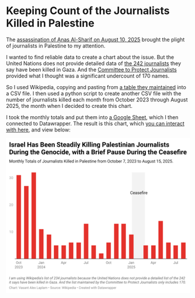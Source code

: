 # Keeping Count of the Journalists Killed in Palestine

The [assassination of Anas Al-Sharif on August 10, 2025](https://apnews.com/article/mideast-wars-gaza-journalist-jazeera-c7d73f1d3cfa3d24fb4ce5a294c08d32) brought the plight of journalists in Palestine to my attention.

I wanted to find reliable data to create a chart about the issue. But the United Nations does not provide detailed data of [the 242 journalists](https://palestine.un.org/en/299624-guterres-urges-probe-killing-journalists-child-malnutrition-deaths-rise?utm_source=chatgpt.com) they say have been killed in Gaza. And the [Committee to Protect Journalists](https://cpj.org/data/killed/2025/?status=Killed&motiveConfirmed%5B%5D=Confirmed&type%5B%5D=Journalist&cc_fips%5B%5D=IS&start_year=2023&end_year=2025&group_by=location) provided what I thought was a significant undercount of 170 names.

So I used Wikipedia, copying and pasting from [a table they maintained](https://en.wikipedia.org/wiki/List_of_journalists_killed_in_the_Gaza_war#Palestine) into a CSV file. I then used a python script to create another CSV file with the number of journalists killed each month from October 2023 through August 2025, the month when I decided to create this chart.

I took the monthly totals and put them into [a Google Sheet](https://docs.google.com/spreadsheets/d/11njVes18TC83KHEzsO90ZC3mJ5gTbGEAKsZoLyLPryE/edit?usp=sharing), which I then connected to Datawrapper. The result is this chart, which [you can interact with here](https://www.datawrapper.de/_/3l4Sl/), and view below:

![Datawrapper chart](./img/datawrapper_chart.png?raw=true "Title")

